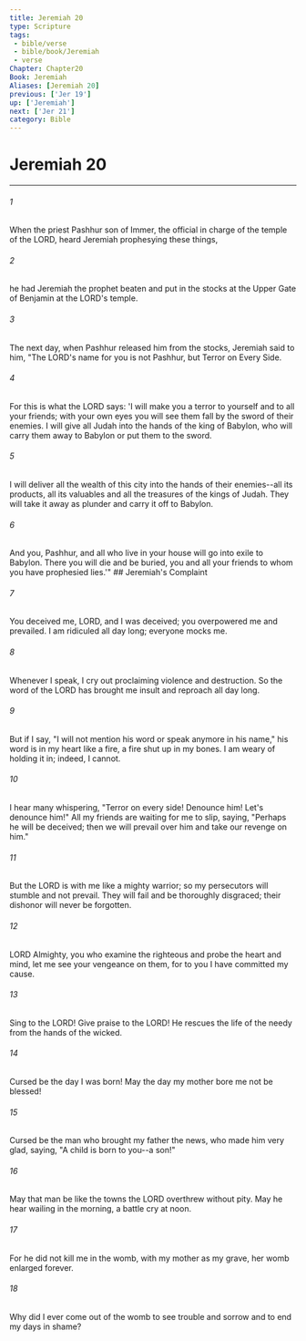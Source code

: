 ```yaml
---
title: Jeremiah 20
type: Scripture
tags:
 - bible/verse
 - bible/book/Jeremiah
 - verse
Chapter: Chapter20
Book: Jeremiah
Aliases: [Jeremiah 20]
previous: ['Jer 19']
up: ['Jeremiah']
next: ['Jer 21']
category: Bible
---
```

# Jeremiah 20

***


###### 1 
When the priest Pashhur son of Immer, the official in charge of the temple of the LORD, heard Jeremiah prophesying these things, 

###### 2 
he had Jeremiah the prophet beaten and put in the stocks at the Upper Gate of Benjamin at the LORD's temple. 

###### 3 
The next day, when Pashhur released him from the stocks, Jeremiah said to him, "The LORD's name for you is not Pashhur, but Terror on Every Side. 

###### 4 
For this is what the LORD says: 'I will make you a terror to yourself and to all your friends; with your own eyes you will see them fall by the sword of their enemies. I will give all Judah into the hands of the king of Babylon, who will carry them away to Babylon or put them to the sword. 

###### 5 
I will deliver all the wealth of this city into the hands of their enemies--all its products, all its valuables and all the treasures of the kings of Judah. They will take it away as plunder and carry it off to Babylon. 

###### 6 
And you, Pashhur, and all who live in your house will go into exile to Babylon. There you will die and be buried, you and all your friends to whom you have prophesied lies.'" ## Jeremiah's Complaint 

###### 7 
You deceived me, LORD, and I was deceived; you overpowered me and prevailed. I am ridiculed all day long; everyone mocks me. 

###### 8 
Whenever I speak, I cry out proclaiming violence and destruction. So the word of the LORD has brought me insult and reproach all day long. 

###### 9 
But if I say, "I will not mention his word or speak anymore in his name," his word is in my heart like a fire, a fire shut up in my bones. I am weary of holding it in; indeed, I cannot. 

###### 10 
I hear many whispering, "Terror on every side! Denounce him! Let's denounce him!" All my friends are waiting for me to slip, saying, "Perhaps he will be deceived; then we will prevail over him and take our revenge on him." 

###### 11 
But the LORD is with me like a mighty warrior; so my persecutors will stumble and not prevail. They will fail and be thoroughly disgraced; their dishonor will never be forgotten. 

###### 12 
LORD Almighty, you who examine the righteous and probe the heart and mind, let me see your vengeance on them, for to you I have committed my cause. 

###### 13 
Sing to the LORD! Give praise to the LORD! He rescues the life of the needy from the hands of the wicked. 

###### 14 
Cursed be the day I was born! May the day my mother bore me not be blessed! 

###### 15 
Cursed be the man who brought my father the news, who made him very glad, saying, "A child is born to you--a son!" 

###### 16 
May that man be like the towns the LORD overthrew without pity. May he hear wailing in the morning, a battle cry at noon. 

###### 17 
For he did not kill me in the womb, with my mother as my grave, her womb enlarged forever. 

###### 18 
Why did I ever come out of the womb to see trouble and sorrow and to end my days in shame? 
